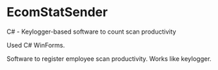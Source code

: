 # EcomStatSender
C# - Keylogger-based software to count scan productivity

Used C# WinForms.

Software to register employee scan productivity. Works like keylogger.
